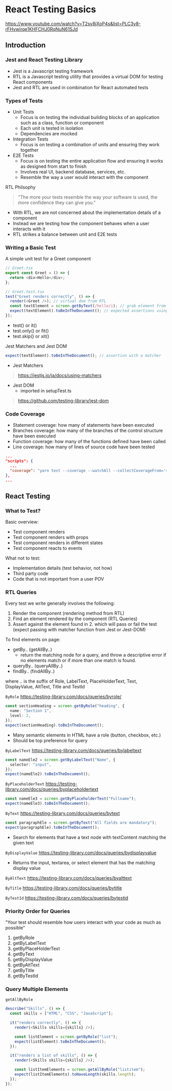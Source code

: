 # React Testing Basics
https://www.youtube.com/watch?v=T2sv8jXoP4s&list=PLC3y8-rFHvwirqe1KHFCHJ0RqNuN61SJd

## Introduction
### Jest and React Testing Library
- Jest is a Javascript testing framework
- RTL is a Javascript testing utility that provides a virtual DOM for testing React components
- Jest and RTL are used in combination for React automated tests

### Types of Tests
- Unit Tests
  - Focus is on testing the individual building blocks of an application such as a class, function or component
  - Each unit is tested in isolation
  - Dependencies are mocked
- Integration Tests
  - Focus is on testing a combination of units and ensuring they work together
- E2E Tests
  - Focus is on testing the entire application flow and ensuring it works as designed from start to finish
  - Involves real UI, backend database, services, etc.
  - Resemble the way a user would interact with the component

RTL Philsophy
> "The more your tests resemble the way your software is used, the more confidence they can give you."
- With RTL, we are not concerned about the implementation details of a component
- Instead we are testing how the component behaves when a user interacts with it
- RTL strikes a balance between unit and E2E tests

### Writing a Basic Test
A simple unit test for a Greet component

```typescript
// Greet.tsx
export const Greet = () => {
  return <div>Hello</div>;
};

// Greet.test.tsx
test("Greet renders correctly", () => {
  render(<Greet />); // virtual dom from RTL
  const textElement = screen.getByText(/hello/i); // grab element from virtual DOM
  expect(textElement).toBeInTheDocument(); // expected assertions using Jest
});
```
- test() or it()
- test.only() or fit()
- test.skip() or xit()

Jest Matchers and Jest DOM
```typescript
expect(textElement).toBeInTheDocument(); // assertion with a matcher
```
- Jest Matchers
>https://jestjs.io/ja/docs/using-matchers
- Jest DOM
  - imported in setupTest.ts
>https://github.com/testing-library/jest-dom

### Code Coverage
- Statement coverage: how many of statements have been executed
- Branches coverage: how many of the branches of the control structure have been executed
- Function coverage: how many of the functions defined have been called
- Line coverage: how many of lines of source code have been tested

```json
...
"scripts": {
  ...
  "coverage": "yarn test --coverage --watchAll --collectCoverageFrom='src/components/**/*.{ts,tsx}' --collectCoverageFrom='!src/components/**/*.{types,stories,constants,test,spec}.{ts,tsx}'"
},
...
```

## React Testing
### What to Test?
Basic overview:
- Test component renders
- Test component renders with props
- Test component renders in different states
- Test component reacts to events

What not to test:
- Implementation details (test behavior, not how)
- Third party code
- Code that is not important from a user POV

### RTL Queries
Every test we write generally involves the following:
1. Render the component (rendering method from RTL)
2. Find an element rendered by the component (RTL Queries)
3. Assert against the element found in 2. which will pass or fail the test (expect passing with matcher function from Jest or Jest-DOM)

To find elements on page:
- getBy.. (getAllBy..)
  - return the matching node for a query, and throw a descriptive error if no elements match or if more than one match is found.
- queryBy.. (queryAllBy..)
- findBy.. (findAllBy..)

where .. is the suffix of Role, LabelText, PlaceHolderText, Text, DisplayValue, AltText, Title and TestId

```ByRole```
https://testing-library.com/docs/queries/byrole/
```typescript
const sectionHeading = screen.getByRole("heading", {
  name: "Section 1",
  level: 2,
});
expect(sectionHeading).toBeInTheDocument();
```
- Many semantic elements in HTML have a role (button, checkbox, etc.)
- Should be top preference for query

```ByLabelText```
https://testing-library.com/docs/queries/bylabeltext
```typescript
const nameEle2 = screen.getByLabelText("Name", {
  selector: "input",
});
expect(nameEle2).toBeInTheDocument();
```

```ByPlaceholderText```
https://testing-library.com/docs/queries/byplaceholdertext
```typescript
const nameEle3 = screen.getByPlaceholderText("Fullname");
expect(nameEle3).toBeInTheDocument();
```

```ByText```
https://testing-library.com/docs/queries/bytext
```typescript
const paragraphEle = screen.getByText("All fields are mandatory");
expect(paragraphEle).toBeInTheDocument();
```
- Search for elements that have a text node with textContent matching the given text

```ByDisplayValue```
https://testing-library.com/docs/queries/bydisplayvalue
- Returns the input, textarea, or select element that has the matching display value

```ByAltText```
https://testing-library.com/docs/queries/byalttext

```ByTitle```
https://testing-library.com/docs/queries/bytitle

```ByTestId```
https://testing-library.com/docs/queries/bytestid

### Priority Order for Queries
"Your test should resemble how users interact with your code as much as possible"
1. getByRole
2. getByLabelText
3. getByPlaceHolderText
4. getByText
5. getByDisplayValue
6. getByAltText
7. getByTitle
8. getByTestId

### Query Multiple Elements
```getAllByRole```
```typescript
describe("Skills", () => {
  const skills = ["HTML", "CSS", "JavaScript"];

  it("renders correctly", () => {
    render(<Skills skills={skills} />);

    const listElement = screen.getByRole("list");
    expect(listElement).toBeInTheDocument();
  });

  it("renders a list of skills", () => {
    render(<Skills skills={skills} />);

    const listItemElements = screen.getAllByRole("listitem");
    expect(listItemElements).toHaveLength(skills.length);
  });
});
```
